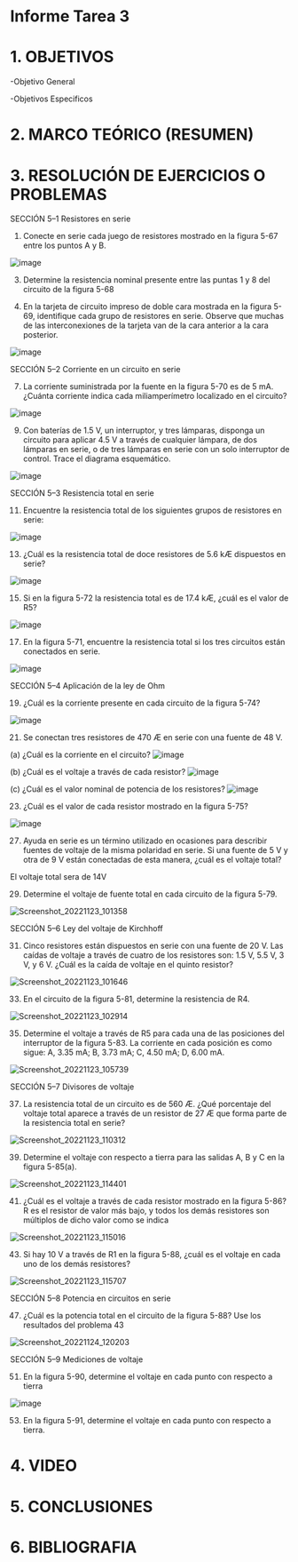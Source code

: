# Informe Tarea 3

# 1. OBJETIVOS

-Objetivo General


  
-Objetivos Especificos



# 2. MARCO TEÓRICO (RESUMEN)



# 3. RESOLUCIÓN DE EJERCICIOS O PROBLEMAS

SECCIÓN 5–1 Resistores en serie

1. Conecte en serie cada juego de resistores mostrado en la figura 5-67 entre los puntos A y B.

![image](https://user-images.githubusercontent.com/116781677/203669745-92d1cf72-e36a-4c52-9f42-0d40eeaec7c2.png)

3. Determine la resistencia nominal presente entre las puntas 1 y 8 del circuito de la figura 5-68

5. En la tarjeta de circuito impreso de doble cara mostrada en la figura 5-69, identifique cada grupo de resistores en serie. Observe que muchas de las interconexiones de la tarjeta van de la cara anterior a la cara posterior.

![image](https://user-images.githubusercontent.com/116781677/203673724-56da94c6-de0f-43f4-b9f7-f99c1ad4ceb0.png)

SECCIÓN 5–2 Corriente en un circuito en serie

7. La corriente suministrada por la fuente en la figura 5-70 es de 5 mA. ¿Cuánta corriente indica cada miliamperímetro localizado en el circuito?

![image](https://user-images.githubusercontent.com/116781677/203674091-c7f7fabd-5452-4042-b31c-923be936d9e9.png)

9. Con baterías de 1.5 V, un interruptor, y tres lámparas, disponga un circuito para aplicar 4.5 V a través de cualquier lámpara, de dos lámparas en serie, o de tres lámparas en serie con un solo interruptor de control. Trace el diagrama esquemático.

![image](https://user-images.githubusercontent.com/116781677/203674855-46af73ca-4dcc-4a99-b5ba-26fe5d41a72e.png)

SECCIÓN 5–3 Resistencia total en serie

11. Encuentre la resistencia total de los siguientes grupos de resistores en serie:

![image](https://user-images.githubusercontent.com/116781677/203675650-222f550a-caf1-4063-b4b6-3620b45f6cca.png)

13. ¿Cuál es la resistencia total de doce resistores de 5.6 kÆ dispuestos en serie?

![image](https://user-images.githubusercontent.com/116781677/203675943-e28d5bb3-5b33-48b4-b75f-7b3017b48e93.png)

15. Si en la figura 5-72 la resistencia total es de 17.4 kÆ, ¿cuál es el valor de R5?

![image](https://user-images.githubusercontent.com/116781677/203677013-ffbd3146-dc21-4ae9-9bdc-0dd0e935112e.png)

17. En la figura 5-71, encuentre la resistencia total si los tres circuitos están conectados en serie.

![image](https://user-images.githubusercontent.com/116781677/203678018-e55a3199-16be-4327-806e-58eb34969917.png)

SECCIÓN 5–4 Aplicación de la ley de Ohm

19. ¿Cuál es la corriente presente en cada circuito de la figura 5-74?

![image](https://user-images.githubusercontent.com/116781677/203692160-83c52a2d-bc50-4ac8-823a-3085063afbde.png)

21. Se conectan tres resistores de 470 Æ en serie con una fuente de 48 V.

(a) ¿Cuál es la corriente en el circuito?
![image](https://user-images.githubusercontent.com/116781677/203692228-eae58581-f40c-4974-b010-102908bbbeb4.png)

(b) ¿Cuál es el voltaje a través de cada resistor?
![image](https://user-images.githubusercontent.com/116781677/203692255-d8dedaf9-fc1a-494b-aea9-7a42763dad23.png)

(c) ¿Cuál es el valor nominal de potencia de los resistores?
![image](https://user-images.githubusercontent.com/116781677/203692286-35036df9-ae98-4292-84e2-99ef73e4dc03.png)

23. ¿Cuál es el valor de cada resistor mostrado en la figura 5-75?

![image](https://user-images.githubusercontent.com/116781677/203692381-626cf1e5-deb3-401d-a0d1-56d84161f60d.png)

27. Ayuda en serie es un término utilizado en ocasiones para describir fuentes de voltaje de la misma polaridad en serie. Si una fuente de 5 V y otra de 9 V están conectadas de esta manera, ¿cuál es el voltaje total?

El voltaje total sera de 14V

29. Determine el voltaje de fuente total en cada circuito de la figura 5-79.

![Screenshot_20221123_101358](https://user-images.githubusercontent.com/116781677/203692690-c496d1e3-fd90-4977-bd06-6b13f83a42f1.png)

SECCIÓN 5–6 Ley del voltaje de Kirchhoff

31. Cinco resistores están dispuestos en serie con una fuente de 20 V. Las caídas de voltaje a través de cuatro de los resistores son: 1.5 V, 5.5 V, 3 V, y 6 V. ¿Cuál es la caída de voltaje en el quinto resistor?

![Screenshot_20221123_101646](https://user-images.githubusercontent.com/116781677/203692865-ce934cdc-69bd-4413-9c3d-2a895e8ffd22.png)

33. En el circuito de la figura 5-81, determine la resistencia de R4.

![Screenshot_20221123_102914](https://user-images.githubusercontent.com/116781677/203692950-f9728c4c-7cef-4c75-bc3f-d4ac08a87a37.png)

35. Determine el voltaje a través de R5 para cada una de las posiciones del interruptor de la figura 5-83. La corriente en cada posición es como sigue: A, 3.35 mA; B, 3.73 mA; C, 4.50 mA; D, 6.00 mA.

![Screenshot_20221123_105739](https://user-images.githubusercontent.com/116781677/203692984-afa89dfd-76a5-4990-93a8-b241f759ac22.png)

SECCIÓN 5–7 Divisores de voltaje

37. La resistencia total de un circuito es de 560 Æ. ¿Qué porcentaje del voltaje total aparece a través de un resistor de 27 Æ que forma parte de la resistencia total en serie?

![Screenshot_20221123_110312](https://user-images.githubusercontent.com/116781677/203693067-33055b64-0eeb-4220-a3d4-7a2830e0b154.png)

39. Determine el voltaje con respecto a tierra para las salidas A, B y C en la figura 5-85(a).

![Screenshot_20221123_114401](https://user-images.githubusercontent.com/116781677/203700334-027dd058-f970-4fee-90f2-2bdb08416845.png)

41. ¿Cuál es el voltaje a través de cada resistor mostrado en la figura 5-86? R es el resistor de valor más bajo, y todos los demás resistores son múltiplos de dicho valor como se indica

![Screenshot_20221123_115016](https://user-images.githubusercontent.com/116781677/203700350-96734c39-d02c-40bf-9486-ab5d3ad024cc.png)

43. Si hay 10 V a través de R1 en la figura 5-88, ¿cuál es el voltaje en cada uno de los demás resistores?

![Screenshot_20221123_115707](https://user-images.githubusercontent.com/116781677/203700386-3e067614-81ea-4d83-af0d-ec6cfab347f8.png)

SECCIÓN 5–8 Potencia en circuitos en serie

47. ¿Cuál es la potencia total en el circuito de la figura 5-88? Use los resultados del problema 43

![Screenshot_20221124_120203](https://user-images.githubusercontent.com/116781677/203700488-0088f014-1f06-4f4d-94d8-f32161c03710.png)

SECCIÓN 5–9 Mediciones de voltaje

51. En la figura 5-90, determine el voltaje en cada punto con respecto a tierra

![image](https://user-images.githubusercontent.com/116781677/203702286-b03febb6-0cfb-4af3-825e-e269e160012a.png)

53. En la figura 5-91, determine el voltaje en cada punto con respecto a tierra.



# 4. VIDEO



# 5. CONCLUSIONES



# 6. BIBLIOGRAFIA
